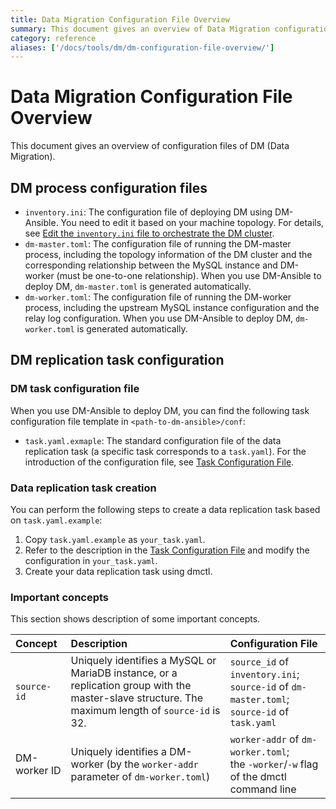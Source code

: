 ```yaml
---
title: Data Migration Configuration File Overview
summary: This document gives an overview of Data Migration configuration files.
category: reference
aliases: ['/docs/tools/dm/dm-configuration-file-overview/']
---
```


# Data Migration Configuration File Overview

This document gives an overview of configuration files of DM (Data Migration).

## DM process configuration files

- `inventory.ini`: The configuration file of deploying DM using DM-Ansible. You need to edit it based on your machine topology. For details, see [Edit the `inventory.ini` file to orchestrate the DM cluster](/how-to/deploy/data-migration-with-ansible.md#step-7-edit-the-inventory-ini-file-to-orchestrate-the-dm-cluster).
- `dm-master.toml`: The configuration file of running the DM-master process, including the topology information of the DM cluster and the corresponding relationship between the MySQL instance and DM-worker (must be one-to-one relationship). When you use DM-Ansible to deploy DM, `dm-master.toml` is generated automatically.
- `dm-worker.toml`: The configuration file of running the DM-worker process, including the upstream MySQL instance configuration and the relay log configuration. When you use DM-Ansible to deploy DM, `dm-worker.toml` is generated automatically.

## DM replication task configuration

### DM task configuration file

When you use DM-Ansible to deploy DM, you can find the following task configuration file template in `<path-to-dm-ansible>/conf`:

- `task.yaml.exmaple`: The standard configuration file of the data replication task (a specific task corresponds to a `task.yaml`). For the introduction of the configuration file, see [Task Configuration File](/reference/tools/data-migration/configure/task-configuration-file.md).

### Data replication task creation

You can perform the following steps to create a data replication task based on `task.yaml.example`:

1. Copy `task.yaml.example` as `your_task.yaml`.
2. Refer to the description in the [Task Configuration File](/reference/tools/data-migration/configure/task-configuration-file.md) and modify the configuration in `your_task.yaml`.
3. Create your data replication task using dmctl.

### Important concepts

This section shows description of some important concepts.

| Concept  | Description  | Configuration File  |
| :------ | :--------- | :------------- |
| `source-id`  | Uniquely identifies a MySQL or MariaDB instance, or a replication group with the master-slave structure. The maximum length of `source-id` is 32. | `source_id` of `inventory.ini`;<br> `source-id` of `dm-master.toml`;<br> `source-id` of `task.yaml` |
| DM-worker ID | Uniquely identifies a DM-worker (by the `worker-addr` parameter of `dm-worker.toml`) | `worker-addr` of `dm-worker.toml`;<br> the `-worker`/`-w` flag of the dmctl command line |
